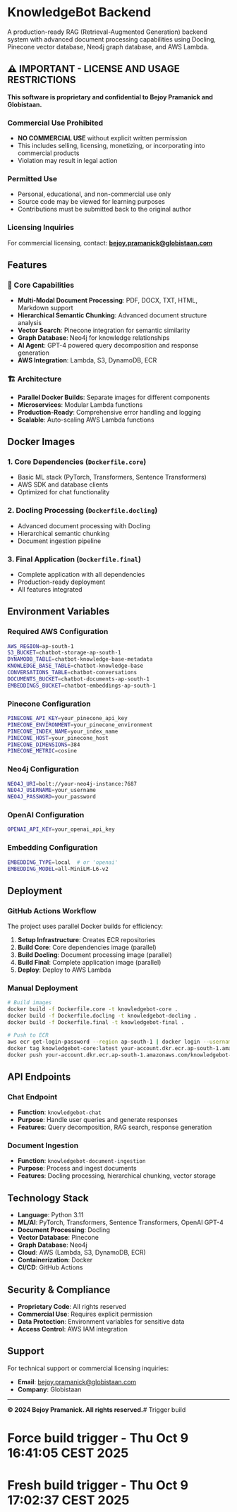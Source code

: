 # KnowledgeBot Backend

A production-ready RAG (Retrieval-Augmented Generation) backend system with advanced document processing capabilities using Docling, Pinecone vector database, Neo4j graph database, and AWS Lambda.

## ⚠️ IMPORTANT - LICENSE AND USAGE RESTRICTIONS

**This software is proprietary and confidential to Bejoy Pramanick and Globistaan.**

### Commercial Use Prohibited
- **NO COMMERCIAL USE** without explicit written permission
- This includes selling, licensing, monetizing, or incorporating into commercial products
- Violation may result in legal action

### Permitted Use
- Personal, educational, and non-commercial use only
- Source code may be viewed for learning purposes
- Contributions must be submitted back to the original author

### Licensing Inquiries
For commercial licensing, contact: **bejoy.pramanick@globistaan.com**

## Features

### 🚀 Core Capabilities
- **Multi-Modal Document Processing**: PDF, DOCX, TXT, HTML, Markdown support
- **Hierarchical Semantic Chunking**: Advanced document structure analysis
- **Vector Search**: Pinecone integration for semantic similarity
- **Graph Database**: Neo4j for knowledge relationships
- **AI Agent**: GPT-4 powered query decomposition and response generation
- **AWS Integration**: Lambda, S3, DynamoDB, ECR

### 🏗️ Architecture
- **Parallel Docker Builds**: Separate images for different components
- **Microservices**: Modular Lambda functions
- **Production-Ready**: Comprehensive error handling and logging
- **Scalable**: Auto-scaling AWS Lambda functions

## Docker Images

### 1. Core Dependencies (`Dockerfile.core`)
- Basic ML stack (PyTorch, Transformers, Sentence Transformers)
- AWS SDK and database clients
- Optimized for chat functionality

### 2. Docling Processing (`Dockerfile.docling`)
- Advanced document processing with Docling
- Hierarchical semantic chunking
- Document ingestion pipeline

### 3. Final Application (`Dockerfile.final`)
- Complete application with all dependencies
- Production-ready deployment
- All features integrated

## Environment Variables

### Required AWS Configuration
```bash
AWS_REGION=ap-south-1
S3_BUCKET=chatbot-storage-ap-south-1
DYNAMODB_TABLE=chatbot-knowledge-base-metadata
KNOWLEDGE_BASE_TABLE=chatbot-knowledge-base
CONVERSATIONS_TABLE=chatbot-conversations
DOCUMENTS_BUCKET=chatbot-documents-ap-south-1
EMBEDDINGS_BUCKET=chatbot-embeddings-ap-south-1
```

### Pinecone Configuration
```bash
PINECONE_API_KEY=your_pinecone_api_key
PINECONE_ENVIRONMENT=your_pinecone_environment
PINECONE_INDEX_NAME=your_index_name
PINECONE_HOST=your_pinecone_host
PINECONE_DIMENSIONS=384
PINECONE_METRIC=cosine
```

### Neo4j Configuration
```bash
NEO4J_URI=bolt://your-neo4j-instance:7687
NEO4J_USERNAME=your_username
NEO4J_PASSWORD=your_password
```

### OpenAI Configuration
```bash
OPENAI_API_KEY=your_openai_api_key
```

### Embedding Configuration
```bash
EMBEDDING_TYPE=local  # or 'openai'
EMBEDDING_MODEL=all-MiniLM-L6-v2
```

## Deployment

### GitHub Actions Workflow
The project uses parallel Docker builds for efficiency:

1. **Setup Infrastructure**: Creates ECR repositories
2. **Build Core**: Core dependencies image (parallel)
3. **Build Docling**: Document processing image (parallel)
4. **Build Final**: Complete application image (parallel)
5. **Deploy**: Deploy to AWS Lambda

### Manual Deployment
```bash
# Build images
docker build -f Dockerfile.core -t knowledgebot-core .
docker build -f Dockerfile.docling -t knowledgebot-docling .
docker build -f Dockerfile.final -t knowledgebot-final .

# Push to ECR
aws ecr get-login-password --region ap-south-1 | docker login --username AWS --password-stdin your-account.dkr.ecr.ap-south-1.amazonaws.com
docker tag knowledgebot-core:latest your-account.dkr.ecr.ap-south-1.amazonaws.com/knowledgebot-backend-core:latest
docker push your-account.dkr.ecr.ap-south-1.amazonaws.com/knowledgebot-backend-core:latest
```

## API Endpoints

### Chat Endpoint
- **Function**: `knowledgebot-chat`
- **Purpose**: Handle user queries and generate responses
- **Features**: Query decomposition, RAG search, response generation

### Document Ingestion
- **Function**: `knowledgebot-document-ingestion`
- **Purpose**: Process and ingest documents
- **Features**: Docling processing, hierarchical chunking, vector storage

## Technology Stack

- **Language**: Python 3.11
- **ML/AI**: PyTorch, Transformers, Sentence Transformers, OpenAI GPT-4
- **Document Processing**: Docling
- **Vector Database**: Pinecone
- **Graph Database**: Neo4j
- **Cloud**: AWS (Lambda, S3, DynamoDB, ECR)
- **Containerization**: Docker
- **CI/CD**: GitHub Actions

## Security & Compliance

- **Proprietary Code**: All rights reserved
- **Commercial Use**: Requires explicit permission
- **Data Protection**: Environment variables for sensitive data
- **Access Control**: AWS IAM integration

## Support

For technical support or commercial licensing inquiries:
- **Email**: bejoy.pramanick@globistaan.com
- **Company**: Globistaan

---

**© 2024 Bejoy Pramanick. All rights reserved.**# Trigger build
# Force build trigger - Thu Oct  9 16:41:05 CEST 2025
# Fresh build trigger - Thu Oct  9 17:02:37 CEST 2025
